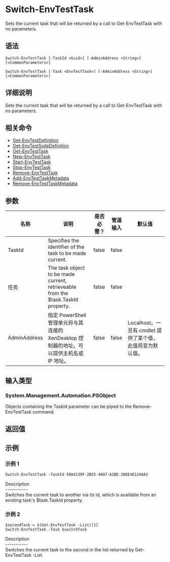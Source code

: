 # Switch-EnvTestTask

Sets the current task that will be returned by a call to Get-EnvTestTask with no parameters.

## 语法

    Switch-EnvTestTask [-TaskId <Guid>] [-AdminAddress <String>] [<CommonParameters>]
    
    Switch-EnvTestTask [-Task <EnvTestTask>] [-AdminAddress <String>] [<CommonParameters>]
    

## 详细说明

Sets the current task that will be returned by a call to Get-EnvTestTask with no parameters.

## 相关命令

- [Get-EnvTestDefinition](Get-EnvTestDefinition.html)
- [Get-EnvTestSuiteDefinition](Get-EnvTestSuiteDefinition.html)
- [Get-EnvTestTask](Get-EnvTestTask.html)
- [New-EnvTestTask](New-EnvTestTask.html)
- [Start-EnvTestTask](Start-EnvTestTask.html)
- [Stop-EnvTestTask](Stop-EnvTestTask.html)
- [Remove-EnvTestTask](Remove-EnvTestTask.html)
- [Add-EnvTestTaskMetadata](Add-EnvTestTaskMetadata.html)
- [Remove-EnvTestTaskMetadata](Remove-EnvTestTaskMetadata.html)

## 参数

| 名称           | 说明                                                                               | 是否必需？ | 管道输入  | 默认值                                   |
| ------------ | -------------------------------------------------------------------------------- | ----- | ----- | ------------------------------------- |
| TaskId       | Specifies the identifier of the task to be made current.                         | false | false |                                       |
| 任务           | The task object to be made current, retrieveable from the $task.TaskId property. | false | false |                                       |
| AdminAddress | 指定 PowerShell 管理单元将与其连接的 XenDesktop 控制器的地址。可以提供主机名或 IP 地址。                       | false | false | Localhost。一旦有 cmdlet 提供了某个值，此值将变为默认值。 |

## 输入类型

### System.Management.Automation.PSObject

Objects containing the TaskId parameter can be piped to the Remove-EnvTestTask command.

## 返回值

### 

## 示例

### 示例 1

    Switch-EnvTestTask -TaskId 50A4139F-2B55-4A97-A1BE-20EE4E124AA3
    

Description  
\---\---\-----  
Switches the current task to another via its id, which is available from an existing task's $task.TaskId property.

### 示例 2

    $secondTask = $(Get-EnvTestTask -List)[1]          
    Switch-EnvTestTask -Task $switchTask
    

Description  
\---\---\-----  
Switches the current task to the second in the list returned by Get-EnvTestTask -List.